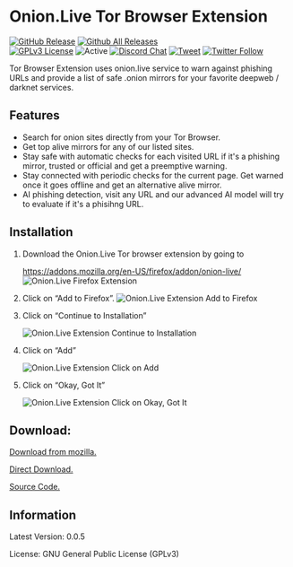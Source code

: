 # Onion.Live Tor Browser Extension
[![GitHub Release](https://img.shields.io/github/release/tterb/PlayMusic.svg?style=flat)]()
[![Github All Releases](https://img.shields.io/github/downloads/atom/atom/total.svg?style=flat)]()  
[![GPLv3 License](https://img.shields.io/badge/License-GPL%20v3-yellow.svg)](https://opensource.org/licenses/)
![Active](http://img.shields.io/badge/Status-Active-green.svg)
[![Discord Chat](https://img.shields.io/discord/308323056592486420.svg)](https://discord.gg/s23pa2n)
[![Tweet](https://img.shields.io/twitter/url/https/github.com/tterb/hyde.svg?style=social)](https://twitter.com/intent/tweet?text=Check%20out%20Hyde!%20%E2%9C%A8%20An%20accessible,%20open-source%20markdown%20editor%20for%20any%20user%20E2%9C%A8%20https://github.com/tterb/hyde%20%F0%9F%A4%97)
[![Twitter Follow](https://img.shields.io/twitter/follow/oniondotlive.svg?style=social)](https://twitter.com/oniondotlive)

Tor Browser Extension uses onion.live service to warn against phishing URLs and provide a list of safe .onion mirrors for your favorite deepweb / darknet services.
## Features
* Search for onion sites directly from your Tor Browser.
* Get top alive mirrors for any of our listed sites.
* Stay safe with automatic checks for each visited URL if it's a phishing mirror, trusted or official and get a preemptive warning.
* Stay connected with periodic checks for the current page. Get warned once it goes offline and get an alternative alive mirror.
* AI phishing detection, visit any URL and our advanced AI model will try to evaluate if it's a phisihng URL.
## Installation
1. Download the Onion.Live Tor browser extension by going to

   https://addons.mozilla.org/en-US/firefox/addon/onion-live/
   ![Onion.Live Firefox Extension](https://onion.live/upload/image/16e8bc1d7c92af7747defc6dd5c1c3fe.png)


2. Click on “Add to Firefox”.
   ![Onion.Live Extension Add to Firefox](https://onion.live/upload/image/a1f8f458cdb0a180951bdff6c650fa13.png)

3. Click on “Continue to Installation”

   ![Onion.Live Extension Continue to Installation](https://onion.live/upload/image/f62b39bd75424b692e5c6dc9512a1bd9.png)

4. Click on “Add”

   ![Onion.Live Extension Click on Add](https://onion.live/upload/image/e7412e3497b09bd7895f2fa60ea55a64.png)

5. Click on “Okay, Got It”

   ![Onion.Live Extension Click on Okay, Got It](https://onion.live/upload/image/349a73fdfd7734bb4d420afe52a911c1.png)
## Download:
[Download from mozilla.](https://addons.mozilla.org/en-US/firefox/addon/onion-live/)

[Direct Download.](https://github.com/OnionDotLive/onionliveplugin/raw/master/web-ext-artifacts/onion.live-0.0.5.zip)

[Source Code.](https://github.com/OnionDotLive/onionliveplugin)
## Information
Latest Version: 0.0.5

License: GNU General Public License (GPLv3)
